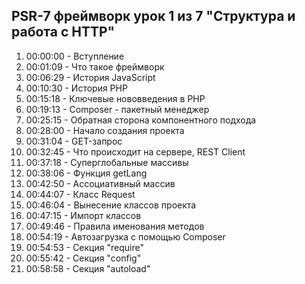 ## PSR-7 фреймворк урок 1 из 7 "Структура и работа с HTTP"

01. 00:00:00 - Вступление
02. 00:01:09 - Что такое фреймворк
03. 00:06:29 - История JavaScript
04. 00:10:30 - История PHP
05. 00:15:18 - Ключевые нововведения в PHP
06. 00:19:13 - Composer - пакетный менеджер
07. 00:25:15 - Обратная сторона компонентного подхода
08. 00:28:00 - Начало создания проекта
09. 00:31:04 - GET-запрос
10. 00:32:45 - Что происходит на сервере, REST Client
11. 00:37:18 - Cуперглобальные массивы
12. 00:38:06 - Функция getLang
13. 00:42:50 - Ассоциативный массив
14. 00:44:07 - Класс Request
15. 00:46:04 - Вынесение классов проекта
16. 00:47:15 - Импорт классов
17. 00:49:46 - Правила именования методов
18. 00:54:19 - Автозагрузка с помощью Composer
19. 00:54:53 - Секция "require"
20. 00:55:42 - Секция "config"
21. 00:58:58 - Секция "autoload"